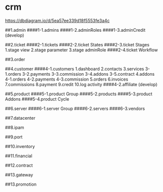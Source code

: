 # crm

https://dbdiagram.io/d/5ea57ee339d18f5553fe3a4c

##1.admin
####1-1.admins
####1-2.adminRoles
####1-3.adminCredit (develop)
    
##2.ticket
####2-1.tickets
####2-2.ticket States
####2-3.ticket Stages
    1.stage view
    2.stage parameter
    3.stage adminRole
####2-4.ticket Workflow

##3.order

##4.customer
####4-1.customers
    1.dashboard
    2.contacts
    3.services
        3-1.orders
        3-2.payments
        3-3.commission
        3-4.addons
        3-5.contract
    4.addons
        4-1.orders
        4-2.payments
        4-3.commission
    5.orders
    6.invoices
    7.commissions
    8.payment
    9.credit
    10.log activity
####4-2.affiliate (develop)

##5.product
####5-1.product Group
####5-2.products
####5-3.product Addons
####5-4.product Cycle

##6.server
####6-1.server Group
####6-2.servers 
####6-3.vendors 

##7.datacenter

##8.ipam

##9.port

##10.inventory

##11.financial

##12.contract

##13.gateway

##13.promotion
